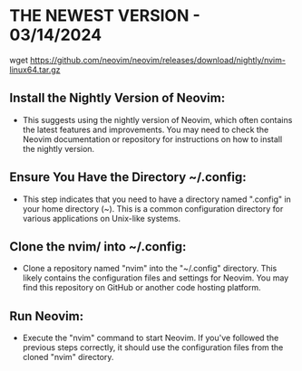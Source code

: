 # THE NEWEST VERSION - 03/14/2024
wget https://github.com/neovim/neovim/releases/download/nightly/nvim-linux64.tar.gz
## Install the Nightly Version of Neovim:
 * This suggests using the nightly version of Neovim, which often contains the latest features and improvements. You may need to check the Neovim documentation or repository for instructions on how to install the nightly version.

## Ensure You Have the Directory ~/.config:
 * This step indicates that you need to have a directory named ".config" in your home directory (~). This is a common configuration directory for various applications on Unix-like systems.

## Clone the nvim/ into ~/.config:
 * Clone a repository named "nvim" into the "~/.config" directory. This likely contains the configuration files and settings for Neovim. You may find this repository on GitHub or another code hosting platform.

## Run Neovim:
 * Execute the "nvim" command to start Neovim. If you've followed the previous steps correctly, it should use the configuration files from the cloned "nvim" directory.

